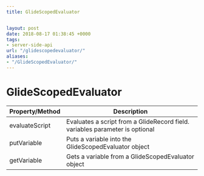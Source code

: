 ```yaml
---
title: GlideScopedEvaluator


layout: post
date: 2018-08-17 01:38:45 +0000
tags:
- server-side-api
url: "/glidescopedevaluator/"
aliases:
- "/GlideScopedEvaluator/"
---
```

# GlideScopedEvaluator
<!--more-->

| Property/Method | Description |
| --- | --- |
| evaluateScript | Evaluates a script from a GlideRecord field. variables parameter is optional |
| putVariable | Puts a variable into the GlideScopedEvaluator object |
| getVariable | Gets a variable from a GlideScopedEvaluator object | 
